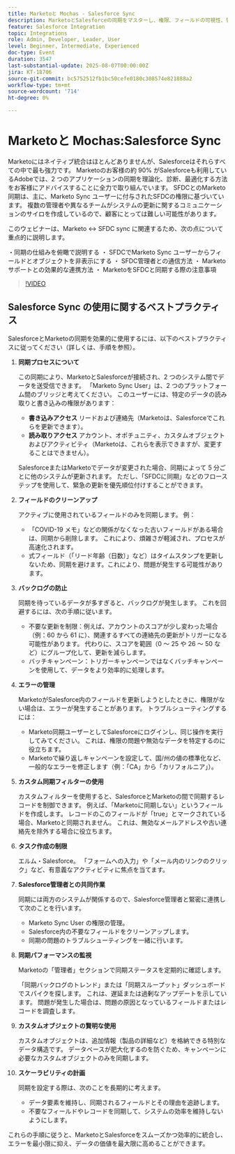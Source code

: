 ```yaml
---
title: Marketoと Mochas - Salesforce Sync
description: MarketoとSalesforceの同期をマスターし、権限、フィールドの可視性、管理者の共同作業、ベストプラクティスに関するエキスパートガイダンスを提供して、統合をスムーズかつ最適化します。
feature: Salesforce Integration
topic: Integrations
role: Admin, Developer, Leader, User
level: Beginner, Intermediate, Experienced
doc-type: Event
duration: 3547
last-substantial-update: 2025-08-07T00:00:00Z
jira: KT-18706
source-git-commit: bc5752512fb1bc50cefe0180c308574e821888a2
workflow-type: tm+mt
source-wordcount: '714'
ht-degree: 0%

---
```



# Marketoと Mochas:Salesforce Sync

Marketoにはネイティブ統合はほとんどありませんが、Salesforceはそれらすべての中で最も強力です。 Marketoのお客様の約 90% がSalesforceも利用しているAdobeでは、2 つのアプリケーションの同期を理論化、診断、最適化する方法をお客様にアドバイスすることに全力で取り組んでいます。 SFDCとのMarketo同期は、主に、Marketo Sync ユーザーに付与されたSFDCの権限に基づいています。 複数の管理者や異なるチームがシステムの更新に関するコミュニケーションのサイロを作成しているので、顧客にとっては難しい可能性があります。

このウェビナーは、Marketo &lt;-> SFDC sync に関連するため、次の点について重点的に説明します。

・同期の仕組みを俯瞰で説明する
・ SFDCでMarketo Sync ユーザーからフィールドとオブジェクトを非表示にする
・ SFDC管理者との通信方法
・ Marketo サポートとの効果的な連携方法
・ MarketoをSFDCと同期する際の注意事項

>[!VIDEO](https://video.tv.adobe.com/v/3470624/?learn=on&enablevpops)

## Salesforce Sync の使用に関するベストプラクティス

SalesforceとMarketoの同期を効果的に使用するには、以下のベストプラクティスに従ってください（詳しくは、手順を参照）。

1. **同期プロセスについて**

   この同期により、MarketoとSalesforceが接続され、2 つのシステム間でデータを送受信できます。 「Marketo Sync User」は、2 つのプラットフォーム間のブリッジと考えてください。 このユーザーには、特定のデータの読み取りと書き込みの権限があります：

   * **書き込みアクセス** リードおよび連絡先（Marketoは、Salesforceでこれらを更新できます）。
   * **読み取りアクセス** アカウント、オポチュニティ、カスタムオブジェクトおよびアクティビティ（Marketoは、これらを表示できますが、変更することはできません）。

   SalesforceまたはMarketoでデータが変更された場合、同期によって 5 分ごとに他のシステムが更新されます。 ただし、「SFDCに同期」などのフローステップを使用して、緊急の更新を優先順位付けすることができます。

1. **フィールドのクリーンアップ**

   アクティブに使用されているフィールドのみを同期します。 例：

   * 「COVID-19 メモ」などの関係がなくなった古いフィールドがある場合は、同期から削除します。 これにより、煩雑さが軽減され、プロセスが高速化されます。
   * 式フィールド（「リード年齢（日数）」など）はタイムスタンプを更新しないため、同期を避けます。これにより、問題が発生する可能性があります。

1. **バックログの防止**

   同期を待っているデータが多すぎると、バックログが発生します。 これを回避するには、次の手順に従います。

   * 不要な更新を制限：例えば、アカウントのスコアが少し変わった場合（例：60 から 61 に）、関連するすべての連絡先の更新がトリガーになる可能性があります。 代わりに、スコアを範囲（0 ～ 25 や 26 ～ 50 など）にグループ化して、更新を減らします。
   * バッチキャンペーン：トリガーキャンペーンではなくバッチキャンペーンを使用して、データをより効率的に処理します。

1. **エラーの管理**

   MarketoがSalesforce内のフィールドを更新しようとしたときに、権限がない場合は、エラーが発生することがあります。 トラブルシューティングするには：

   * Marketo同期ユーザーとしてSalesforceにログインし、同じ操作を実行してみてください。 これは、権限の問題や無効なデータを特定するのに役立ちます。
   * Marketoで繰り返しキャンペーンを設定して、国/州の値の標準化など、一般的なエラーを修正します（例：「CA」から「カリフォルニア」）。

1. **カスタム同期フィルターの使用**

   カスタムフィルターを使用すると、SalesforceとMarketoの間で同期するレコードを制御できます。 例えば、「Marketoに同期しない」というフィールドを作成します。 レコードのこのフィールドが「true」とマークされている場合、Marketoと同期されません。 これは、無効なメールアドレスや古い連絡先を除外する場合に役立ちます。

1. **タスク作成の制限**

   エルム・Salesforce。 「フォームへの入力」や「メール内のリンクのクリック」など、有意義なアクティビティに焦点を当てます。

1. **Salesforce管理者との共同作業**

   同期には両方のシステムが関係するので、Salesforce管理者と緊密に連携して次のことを行います。

   * Marketo Sync User の権限の管理。
   * Salesforce内の不要なフィールドをクリーンアップします。
   * 同期の問題のトラブルシューティングを一緒に行います。

1. **同期パフォーマンスの監視**

   Marketoの「管理者」セクションで同期ステータスを定期的に確認します。

   「同期バックログのトレンド」または「同期スループット」ダッシュボードでスパイクを探します。 これは、遅延または過剰なアップデートを示しています。
問題が発生した場合は、問題の原因となっているフィールドまたはレコードを調査します。

1. **カスタムオブジェクトの賢明な使用**

   カスタムオブジェクトは、追加情報（製品の詳細など）を格納できる特別なデータ構造です。 データベースが肥大化するのを防ぐため、キャンペーンに必要なカスタムオブジェクトのみを同期します。

1. **スケーラビリティの計画**

   同期を設定する際は、次のことを長期的に考えます。

   * データ要素を維持し、同期されるフィールドとその理由を追跡します。
   * 不要なフィールドやレコードを同期して、システムの効率を維持しないようにします。

これらの手順に従うと、MarketoとSalesforceをスムーズかつ効率的に統合し、エラーを最小限に抑え、データの価値を最大限に高めることができます。
